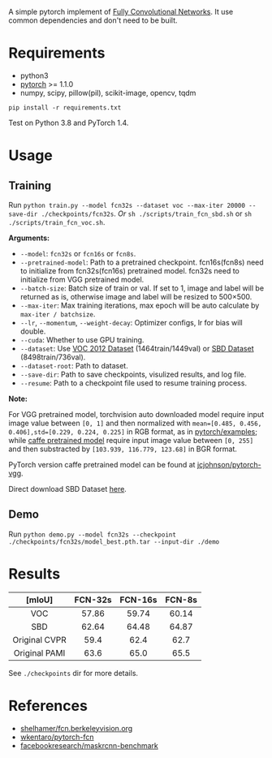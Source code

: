 A simple pytorch implement of [Fully Convolutional Networks](https://github.com/shelhamer/fcn.berkeleyvision.org). It use common dependencies and don't need to be built.



# Requirements

+ python3
+ [pytorch](https://github.com/pytorch/pytorch) >= 1.1.0
+ numpy, scipy, pillow(pil), scikit-image, opencv, tqdm

`pip install -r requirements.txt`

Test on Python 3.8 and PyTorch 1.4.



# Usage

## Training

Run `python train.py --model fcn32s --dataset voc --max-iter 20000 --save-dir ./checkpoints/fcn32s`. *Or* `sh ./scripts/train_fcn_sbd.sh` or `sh ./scripts/train_fcn_voc.sh`.

**Arguments:**
+ `--model`: `fcn32s` or `fcn16s` or `fcn8s`.
+ `--pretrained-model`: Path to a pretrained checkpoint. fcn16s(fcn8s) need to initialize from fcn32s(fcn16s) pretrained model. fcn32s need to initialize from VGG pretrained model.
+ `--batch-size`: Batch size of train or val. If set to 1, image and label will be returned as is, otherwise image and label will be resized to 500×500.
+ `--max-iter`: Max training iterations, max epoch will be auto calculate by `max-iter / batchsize`.
+ `--lr`, `--momentum`, `--weight-decay`: Optimizer configs, lr for bias will double.
+ `--cuda`: Whether to use GPU training.
+ `--dataset`: Use [VOC 2012 Dataset](http://host.robots.ox.ac.uk/pascal/VOC/voc2012/) (1464train/1449val) or [SBD Dataset](http://home.bharathh.info/home/sbd) (8498train/736val).
+ `--dataset-root`: Path to dataset.
+ `--save-dir`: Path to save checkpoints, visulized results, and log file.
+ `--resume`: Path to a checkpoint file used to resume training process.

**Note:**

For VGG pretrained model, torchvision auto downloaded model require input image value between `[0, 1]` and then normalized with `mean=[0.485, 0.456, 0.406],std=[0.229, 0.224, 0.225]` in RGB format, as in [pytorch/examples](https://github.com/pytorch/examples/blob/97304e232807082c2e7b54c597615dc0ad8f6173/imagenet/main.py#L197-L207); while [caffe pretrained model](https://github.com/BVLC/caffe/wiki/Model-Zoo#models-used-by-the-vgg-team-in-ilsvrc-2014) require input image value between `[0, 255]` and then substracted by `[103.939, 116.779, 123.68]` in BGR format.

PyTorch version caffe pretrained model can be found at [jcjohnson/pytorch-vgg](https://github.com/jcjohnson/pytorch-vgg).

Direct download SBD Dataset [here](http://www.eecs.berkeley.edu/Research/Projects/CS/vision/grouping/semantic_contours/benchmark.tgz).


## Demo

Run `python demo.py --model fcn32s --checkpoint ./checkpoints/fcn32s/model_best.pth.tar --input-dir ./demo`



# Results

| \[mIoU\] | FCN-32s | FCN-16s | FCN-8s |
| :------: | :-----: | :-----: | :----: |
|    VOC   |  57.86  |  59.74  |  60.14 |
|    SBD   |  62.64  |  64.48  |  64.87 |
| Original CVPR | 59.4 | 62.4 | 62.7 |
| Original PAMI | 63.6 | 65.0 | 65.5 |

See `./checkpoints` dir for more details.



# References

+ [shelhamer/fcn.berkeleyvision.org](https://github.com/shelhamer/fcn.berkeleyvision.org)
+ [wkentaro/pytorch-fcn](https://github.com/wkentaro/pytorch-fcn)
+ [facebookresearch/maskrcnn-benchmark](https://github.com/facebookresearch/maskrcnn-benchmark)
